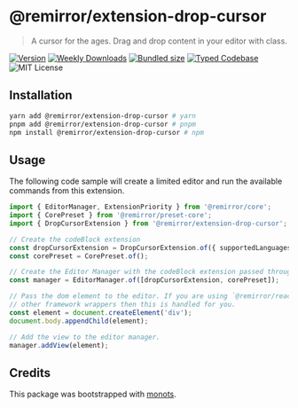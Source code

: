 # @remirror/extension-drop-cursor

> A cursor for the ages. Drag and drop content in your editor with class.

[![Version][version]][npm] [![Weekly Downloads][downloads-badge]][npm]
[![Bundled size][size-badge]][size] [![Typed Codebase][typescript]](./src/index.ts)
![MIT License][license]

[version]: https://flat.badgen.net/npm/v/@remirror/extension-drop-cursor
[npm]: https://npmjs.com/package/@remirror/extension-drop-cursor
[license]: https://flat.badgen.net/badge/license/MIT/purple
[size]: https://bundlephobia.com/result?p=@remirror/extension-drop-cursor
[size-badge]: https://flat.badgen.net/bundlephobia/minzip/@remirror/extension-drop-cursor
[typescript]: https://flat.badgen.net/badge/icon/TypeScript?icon=typescript&label
[downloads-badge]: https://badgen.net/npm/dw/@remirror/extension-drop-cursor/red?icon=npm

## Installation

```bash
yarn add @remirror/extension-drop-cursor # yarn
pnpm add @remirror/extension-drop-cursor # pnpm
npm install @remirror/extension-drop-cursor # npm
```

## Usage

The following code sample will create a limited editor and run the available commands from this
extension.

```ts
import { EditorManager, ExtensionPriority } from '@remirror/core';
import { CorePreset } from '@remirror/preset-core';
import { DropCursorExtension } from '@remirror/extension-drop-cursor';

// Create the codeBlock extension
const dropCursorExtension = DropCursorExtension.of({ supportedLanguages: [typescript, jsx] });
const corePreset = CorePreset.of();

// Create the Editor Manager with the codeBlock extension passed through.
const manager = EditorManager.of([dropCursorExtension, corePreset]);

// Pass the dom element to the editor. If you are using `@remirror/react` or
// other framework wrappers then this is handled for you.
const element = document.createElement('div');
document.body.appendChild(element);

// Add the view to the editor manager.
manager.addView(element);
```

## Credits

This package was bootstrapped with [monots].

[monots]: https://github.com/monots/monots
